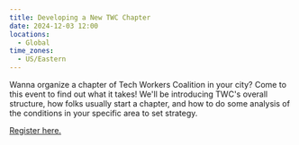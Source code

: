 ```yaml
---
title: Developing a New TWC Chapter
date: 2024-12-03 12:00
locations:
  - Global
time_zones:
  - US/Eastern
---
```

Wanna organize a chapter of Tech Workers Coalition in your city? Come to this event to find out what it takes! We'll be introducing TWC's overall structure, how folks usually start a chapter, and how to do some analysis of the conditions in your specific area to set strategy. 

[Register here.](https://us02web.zoom.us/meeting/register/tZYudeGgrTIvGNHCBoyVAw54u1cQgsvfnqRy#/registration)
